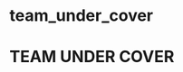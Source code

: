 # team_under_cover
# TEAM UNDER COVER
<!-- April 5, 2018
OVERVIEW
1.	Project Background and Description
Can you really judge a book by its cover? We intend to use machine learning to find out! We will use machine learning to create models for the best and worst amazon reviewed book covers and create a model that will allow a user to upload a book cover image and receive a predicted review score.
2.	Project Scope
We will need a script to query our amazon data and strip the url from the review metadata. Then, we will need to use Google’s Vision API to run analysis on the images. Once we have the data of various aspects of each image, we will train our models with what characteristics are indicative of a high and low score.  
3.	High-Level Requirements
Python, HTML, CSS, Java, Google Vision API, Amazon dataset 
4.	Data Sources
1)	Amazon Dataset
2)	Google Cloud Vision API
5.	Deliverables
HTML Webpage that accepts a user-uploaded file and predicts either rating or genre based on cover image. 
6.	Sample Charts
7.	Sketch
Title Page with project description and links to 3 pages of charts
 
Sentiment Analysis Page with sentiments over time
Year vs Compound score, grouped by genre
Word Analysis page with word count and unique word count data
	Word to unique word ratio, either hear map or layered historgram
By Genre and Song page that allows drill down
	Attempting checkboxes to filter chart
 -->